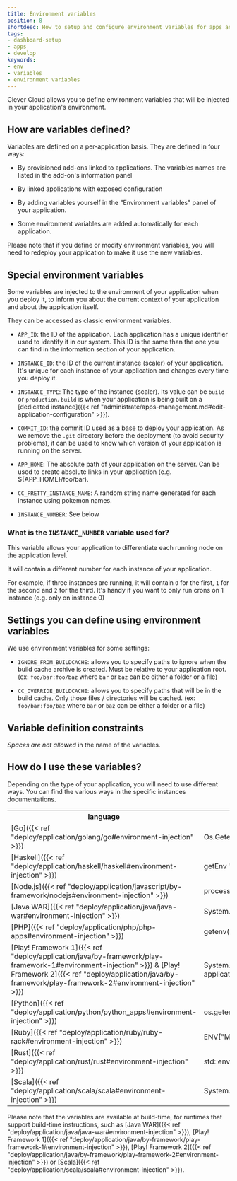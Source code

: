 ```yaml
---
title: Environment variables
position: 8
shortdesc: How to setup and configure environment variables for apps and add-ons
tags:
- dashboard-setup
- apps
- develop
keywords:
- env
- variables
- environment variables
---
```


Clever Cloud allows you to define environment variables that will be
injected in your application's environment.

## How are variables defined?

Variables are defined on a per-application basis. They are defined in four ways:

 * By provisioned add-ons linked to applications. The variables names
   are listed in the add-on's information panel

 * By linked applications with exposed configuration

 * By adding variables yourself in the "Environment variables" panel of
   your application.

 * Some environment variables are added automatically for each application.

Please note that if you define or modify environment variables, you will
need to redeploy your application to make it use the new variables.

## Special environment variables

Some variables are injected to the environment of your application when you deploy it,
to inform you about the current context of your application and about the application itself.

They can be accessed as classic environment variables.

 * `APP_ID`: the ID of the application. Each application has a unique identifier used to
 identify it in our system. This ID is the same than the one you can find in the information
 section of your application.

 * `INSTANCE_ID`: the ID of the current instance (scaler) of your application. It's unique for each
 instance of your application and changes every time you deploy it.

 * `INSTANCE_TYPE`: The type of the instance (scaler). Its value can be `build` or `production`. `build` is when
 your application is being built on a [dedicated instance]({{< ref "administrate/apps-management.md#edit-application-configuration" >}}).

 * `COMMIT_ID`: the commit ID used as a base to deploy your application. As we remove
 the `.git` directory before the deployment (to avoid security problems), it can be used
 to know which version of your application is running on the server.

 * `APP_HOME`: The absolute path of your application on the server. Can be used to
 create absolute links in your application (e.g. ${APP_HOME}/foo/bar).

 * `CC_PRETTY_INSTANCE_NAME`: A random string name generated for each instance using pokemon names.

 * `INSTANCE_NUMBER`: See below

### What is the `INSTANCE_NUMBER` variable used for?

This variable allows your application to differentiate each running node on the application level.

It will contain a different number for each instance of your application.

For example, if three instances are running, it will contain `0` for the first, `1`
for the second and `2` for the third.
It's handy if you want to only run crons on 1 instance (e.g. only on instance 0)

## Settings you can define using environment variables

We use environment variables for some settings:

 * `IGNORE_FROM_BUILDCACHE`: allows you to specify paths to ignore when the build
 cache archive is created. Must be relative to your application root.
 (ex: `foo/bar:foo/baz` where `bar` or `baz` can be either a folder or a file)

* `CC_OVERRIDE_BUILDCACHE`: allows you to specify paths that will be in the build cache. Only those files / directories will be cached. (ex: `foo/bar:foo/baz` where `bar` or `baz` can be either a folder or a file)

## Variable definition constraints

*Spaces are not allowed* in the name of the variables.

## How do I use these variables?

Depending on the type of your application, you will need to use
different ways. You can find the various ways in the specific instances
documentations.

<table class="table table-bordered table-striped dataTable">
<tr>
<th>language</th>
<th>use case</th>
</tr>
<tr>
<td>[Go]({{< ref "deploy/application/golang/go#environment-injection" >}}) </td>
<td>Os.Getenv["MY\_VAR"]</td>
</tr>
<tr>
<td>[Haskell]({{< ref "deploy/application/haskell/haskell#environment-injection" >}})  </td>
<td>getEnv "MY\_VAR"</td>
</tr>
<tr>
<td>[Node.js]({{< ref "deploy/application/javascript/by-framework/nodejs#environment-injection" >}})  </td>
<td>process.env["MY\_VAR"]</td>
</tr>
<tr>
<td>[Java WAR]({{< ref "deploy/application/java/java-war#environment-injection" >}}) </td>
<td>System.getProperties().getProperty("MY\_VAR")</td>
</tr>
<tr>
<td>[PHP]({{< ref "deploy/application/php/php-apps#environment-injection" >}})</td>
<td>getenv("MY\_VAR")</td>
</tr>
<tr>
<td>[Play! Framework 1]({{< ref "deploy/application/java/by-framework/play-framework-1#environment-injection" >}})
& [Play! Framework 2]({{< ref "deploy/application/java/by-framework/play-framework-2#environment-injection" >}})</td>
<td>System.getenv("MY\_VAR") or ${MY\_VAR} in application.conf</td>
</tr>
<tr>
<td>[Python]({{< ref "deploy/application/python/python_apps#environment-injection" >}})</td>
<td>os.getenv("MY\_VAR")</td>
</tr>
<tr>
<td>[Ruby]({{< ref "deploy/application/ruby/ruby-rack#environment-injection" >}})</td>
<td>ENV["MY\_VAR"]<br></td>
</tr>
<tr>
<td>[Rust]({{< ref "deploy/application/rust/rust#environment-injection" >}})</td>
<td>std::env::var("MY\_VAR")<br></td>
</tr>
<tr>
<td>[Scala]({{< ref "deploy/application/scala/scala#environment-injection" >}}) </td>
<td>System.getenv("MY\_VAR")</td>
</tr>
</table>

Please note that the variables are available at build-time, for
runtimes that support build-time instructions, such as
[Java WAR]({{< ref "deploy/application/java/java-war#environment-injection" >}}),
[Play! Framework 1]({{< ref "deploy/application/java/by-framework/play-framework-1#environment-injection" >}}),
[Play! Framework 2]({{< ref "deploy/application/java/by-framework/play-framework-2#environment-injection" >}})
or [Scala]({{< ref "deploy/application/scala/scala#environment-injection" >}}).
